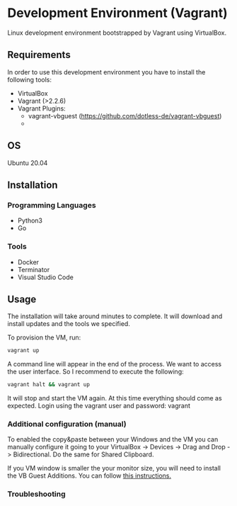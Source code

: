 # Development Environment (Vagrant)
Linux development environment bootstrapped by Vagrant using VirtualBox.

## Requirements
In order to use this development environment you have to install the following tools:
- VirtualBox 
- Vagrant (>2.2.6)
- Vagrant Plugins:
  - vagrant-vbguest (https://github.com/dotless-de/vagrant-vbguest)
  - 
## OS
Ubuntu 20.04

## Installation
### Programming Languages
- Python3
- Go

### Tools
- Docker
- Terminator
- Visual Studio Code

## Usage
The installation will take around minutes to complete. It will download and install updates and the tools we specified.

To provision the VM, run:
```bash
vagrant up
```

A command line will appear in the end of the process. We want to access the user interface. So I recommend to execute the following:
```bash
vagrant halt && vagrant up
```

It will stop and start the VM again. At this time everything should come as expected. Login using the vagrant user and password: vagrant

### Additional configuration (manual)
To enabled the copy&paste between your Windows and the VM you can manually configure it going to your VirtualBox -> Devices -> Drag and Drop -> Bidirectional.
Do the same for Shared Clipboard.

If you VM window is smaller the your monitor size, you will need to install the VB Guest Additions.
You can follow [this instructions.](https://www.vagrantup.com/docs/virtualbox/boxes.html#additional-software)

### Troubleshooting
